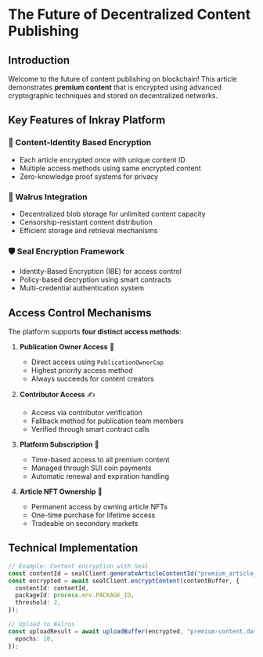 # The Future of Decentralized Content Publishing

## Introduction

Welcome to the future of content publishing on blockchain! This article demonstrates **premium content** that is encrypted using advanced cryptographic techniques and stored on decentralized networks.

## Key Features of Inkray Platform

### 🔐 Content-Identity Based Encryption

- Each article encrypted once with unique content ID
- Multiple access methods using same encrypted content
- Zero-knowledge proof systems for privacy

### 🌊 Walrus Integration

- Decentralized blob storage for unlimited content capacity
- Censorship-resistant content distribution
- Efficient storage and retrieval mechanisms

### 🛡️ Seal Encryption Framework

- Identity-Based Encryption (IBE) for access control
- Policy-based decryption using smart contracts
- Multi-credential authentication system

## Access Control Mechanisms

The platform supports **four distinct access methods**:

1. **Publication Owner Access** 👑
   - Direct access using `PublicationOwnerCap`
   - Highest priority access method
   - Always succeeds for content creators

2. **Contributor Access** ✍️
   - Access via contributor verification
   - Fallback method for publication team members
   - Verified through smart contract calls

3. **Platform Subscription** 🎫
   - Time-based access to all premium content
   - Managed through SUI coin payments
   - Automatic renewal and expiration handling

4. **Article NFT Ownership** 🎨
   - Permanent access by owning article NFTs
   - One-time purchase for lifetime access
   - Tradeable on secondary markets

## Technical Implementation

```typescript
// Example: Content encryption with Seal
const contentId = sealClient.generateArticleContentId("premium_article_123");
const encrypted = await sealClient.encryptContent(contentBuffer, {
  contentId: contentId,
  packageId: process.env.PACKAGE_ID,
  threshold: 2,
});

// Upload to Walrus
const uploadResult = await uploadBuffer(encrypted, "premium-content.dat", {
  epochs: 10,
});
```
